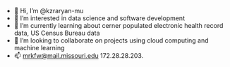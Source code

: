 - 👋 Hi, I’m @kzraryan-mu
- 👀 I’m interested in data science and software development
- 🌱 I’m currently learning about cerner populated electronic health record data, US Census Bureau data
- 💞️ I’m looking to collaborate on projects using cloud computing and machine learning
- 📫 mrkfw@mail.missouri.edu 172.28.28.203.

<!---
kzraryan-mu/kzraryan-mu is a ✨ special ✨ repository because its `README.md` (this file) appears on your GitHub profile.
You can click the Preview link to take a look at your changes.
--->
